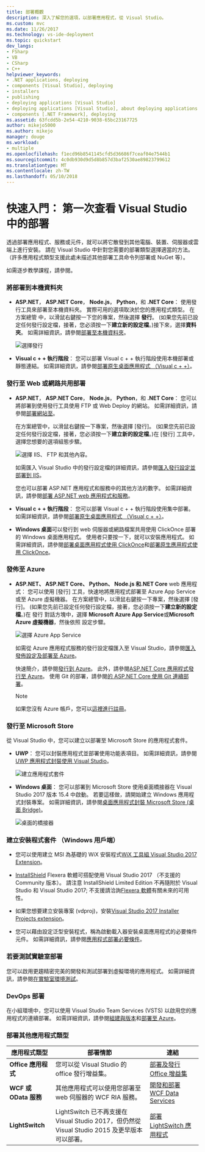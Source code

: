 ```yaml
---
title: 部署概觀
description: 深入了解您的選項，以部署應用程式，從 Visual Studio。
ms.custom: mvc
ms.date: 11/26/2017
ms.technology: vs-ide-deployment
ms.topic: quickstart
dev_langs:
- FSharp
- VB
- CSharp
- C++
helpviewer_keywords:
- .NET applications, deploying
- components [Visual Studio], deploying
- installers
- publishing
- deploying applications [Visual Studio]
- deploying applications [Visual Studio], about deploying applications
- components [.NET Framework], deploying
ms.assetid: 63fcdd5b-2e54-4210-9038-65bc23167725
author: mikejo5000
ms.author: mikejo
manager: douge
ms.workload:
- multiple
ms.openlocfilehash: f1ecd96b8541145cfd5d36686f7ceaf04e7544b1
ms.sourcegitcommit: 4c0db930d9d5d8b857d3baf2530ae89823799612
ms.translationtype: MT
ms.contentlocale: zh-TW
ms.lasthandoff: 05/10/2018
---
```

# <a name="quickstart-first-look-at-deployment-in-visual-studio"></a>快速入門： 第一次查看 Visual Studio 中的部署

透過部署應用程式、服務或元件，就可以將它散發到其他電腦、裝置、伺服器或雲端上進行安裝。 請在 Visual Studio 中針對您需要的部署類型選擇適當的方法。 （許多應用程式類型支援此處未描述其他部署工具命令列部署或 NuGet 等）。

如需逐步教學課程，請參閱。

### <a name="deploy-to-local-folder"></a>將部署到本機資料夾

- **ASP.NET**， **ASP.NET Core**， **Node.js**， **Python**，和 **.NET Core**： 使用發行工具來部署至本機資料夾。 實際可用的選項取決於您的應用程式類型。 在 方案總管 中，以滑鼠右鍵按一下您的專案，然後選擇 **發行**。 (如果您先前已設定任何發行設定檔，接著，您必須按一下**建立新的設定檔**。)接下來，選擇**資料夾**。 如需詳細資訊，請參閱[部署至本機資料夾](quickstart-deploy-to-local-folder.md)。

    ![選擇發行](../deployment/media/quickstart-publish.png)

- **Visual c + + 執行階段**： 您可以部署 Visual c + + 執行階段使用本機部署或靜態連結。 如需詳細資訊，請參閱[部署原生桌面應用程式 （Visual c + +）](/cpp/ide/deploying-native-desktop-applications-visual-cpp)。 

### <a name="publish-to-web-or-deploy-to-network-share"></a>發行至 Web 或網路共用部署

- **ASP.NET**， **ASP.NET Core**， **Node.js**， **Python**，和 **.NET Core**： 您可以將部署到使用發行工具使用 FTP 或 Web Deploy 的網站。 如需詳細資訊，請參閱[部署網站至](quickstart-deploy-to-a-web-site.md)。

    在方案總管中，以滑鼠右鍵按一下專案，然後選擇 [發行]。 (如果您先前已設定任何發行設定檔，接著，您必須按一下**建立新的設定檔**。)在 [發行] 工具中，選擇您想要的選項組態步驟。

    ![選擇 IIS、 FTP 和其他內容。](../deployment/media/quickstart-publish-iis-ftp.png)

    如需匯入 Visual Studio 中的發行設定檔的詳細資訊，請參閱[匯入發行設定並部署到 IIS](../deployment/tutorial-import-publish-settings-iis.md)。

    您也可以部署 ASP.NET 應用程式和服務中的其他方法的數字。 如需詳細資訊，請參閱[部署 ASP.NET web 應用程式和服務](http://www.asp.net/aspnet/overview/deployment)。

- **Visual c + + 執行階段**： 您可以部署 Visual c + + 執行階段使用集中部署。 如需詳細資訊，請參閱[部署原生桌面應用程式 （Visual c + +）](/cpp/ide/deploying-native-desktop-applications-visual-cpp)。 

- **Windows 桌面**可以發行到 web 伺服器或網路檔案共用使用 ClickOnce 部署的 Windows 桌面應用程式。 使用者只要按一下，就可以安裝應用程式。 如需詳細資訊，請參閱[部署桌面應用程式使用 ClickOnce](how-to-publish-a-clickonce-application-using-the-publish-wizard.md)和[部署原生應用程式使用 ClickOnce](/cpp/ide/clickonce-deployment-for-visual-cpp-applications)。

### <a name="publish-to-azure"></a>發佈至 Azure

- **ASP.NET、 ASP.NET Core、 Python、 Node.js 和.NET Core** web 應用程式： 您可以使用 [發行] 工具，快速地將應用程式部署至 Azure App Service 或至 Azure 虛擬機器。 在方案總管中，以滑鼠右鍵按一下專案，然後選擇 [發行]。 (如果您先前已設定任何發行設定檔，接著，您必須按一下**建立新的設定檔**。)在 發行 對話方塊中，選擇  **Microsoft Azure App Service**或**Microsoft Azure 虛擬機器**，然後依照 設定步驟。

    ![選擇 Azure App Service](../deployment/media/quickstart-publish-azure.png "選擇 Azure App Service")

    如需從 Azure 應用程式服務的發行設定檔匯入至 Visual Studio，請參閱[匯入發佈設定及部署至 Azure](../deployment/tutorial-import-publish-settings-azure.md)。

    快速簡介，請參閱[發行到 Azure](quickstart-deploy-to-azure.md)。 此外，請參閱[ASP.NET Core 應用程式發行至 Azure](/aspnet/core/tutorials/publish-to-azure-webapp-using-vs)。 使用 Git 的部署，請參閱[的 ASP.NET Core 使用 Git 連續部署](/aspnet/core/publishing/azure-continuous-deployment)。

    > [!NOTE]
    > 如果您沒有 Azure 帳戶，您可以[這裡進行註冊](https://azure.microsoft.com/free/?ref=microsoft.com&utm_source=microsoft.com&utm_medium=doc&utm_campaign=visualstudio)。

### <a name="publish-to-microsoft-store"></a>發行至 Microsoft Store

從 Visual Studio 中，您可以建立以部署至 Microsoft Store 的應用程式套件。

- **UWP**： 您可以封裝應用程式並部署使用功能表項目。 如需詳細資訊，請參閱[UWP 應用程式封裝使用 Visual Studio](/windows/uwp/packaging/packaging-uwp-apps)。

    ![建立應用程式套件](../deployment/media/feature-tour-create-app-package.jpg)

- **Windows 桌面**： 您可以部署到 Microsoft Store 使用桌面橋接器在 Visual Studio 2017 版本 15.4 中啟動。 若要這樣做，請開始建立 Windows 應用程式封裝專案。 如需詳細資訊，請參閱[桌面應用程式封裝 Microsoft Store (桌面 Bridge)](/windows/uwp/porting/desktop-to-uwp-packaging-dot-net)。

    ![桌面的橋接器](../deployment/media/feature-tour-desktop-bridge.png)

### <a name="create-an-installer-package-windows-client"></a>建立安裝程式套件 （Windows 用戶端）

- 您可以使用建立 MSI 為基礎的 WiX 安裝程式[WiX 工具組 Visual Studio 2017 Extension](https://marketplace.visualstudio.com/items?itemName=RobMensching.WixToolsetVisualStudio2017Extension)。

- [InstallShield](https://www.flexerasoftware.com/producer/products/software-installation/installshield-software-installer/tab/requirements) Flexera 軟體可搭配使用 Visual Studio 2017 （不支援的 Community 版本）。 請注意 InstallShield Limited Edition 不再隨附於 Visual Studio 和 Visual Studio 2017; 不支援請洽詢[Flexera 軟體](http://learn.flexerasoftware.com/content/IS-EVAL-InstallShield-Limited-Edition-Visual-Studio)有關未來的可用性。

- 如果您想要建立安裝專案 (vdproj)，安裝[Visual Studio 2017 Installer Projects extension](https://marketplace.visualstudio.com/items?itemName=VisualStudioProductTeam.MicrosoftVisualStudio2017InstallerProjects#overview)。

- 您可以藉由設定泛型安裝程式，稱為啟動載入器安裝桌面應用程式的必要條件元件。 如需詳細資訊，請參閱[應用程式部署必要條件](../deployment/application-deployment-prerequisites.md)。

### <a name="deploy-to-test-lab"></a>若要測試實驗室部署

您可以啟用更趨精密完美的開發和測試部署到虛擬環境的應用程式。 如需詳細資訊，請參閱[在實驗室環境測試](../test/lab-management/using-a-lab-environment-for-your-application-lifecycle.md)。

### <a name="devops-deployment"></a>DevOps 部署

在小組環境中，您可以使用 Visual Studio Team Services (VSTS) 以啟用您的應用程式的連續部署。 如需詳細資訊，請參閱[組建與版本](/vsts/build-release/index)和[部署至 Azure](/vsts/deploy-azure/index)。

### <a name="deployment-for-other-app-types"></a>部署其他應用程式類型

| 應用程式類型 | 部署情節 | 連結 |
| --- | --- | --- |
| **Office 應用程式** | 您可以從 Visual Studio 的 office 發行增益集。 | [部署及發行 Office 增益集](https://dev.office.com/docs/add-ins/publish/publish) |
| **WCF 或 OData 服務**  | 其他應用程式可以使用您部署至 web 伺服器的 WCF RIA 服務。 | [開發和部署 WCF Data Services](/dotnet/framework/data/wcf/developing-and-deploying-wcf-data-services) |
| **LightSwitch** | LightSwitch 已不再支援在 Visual Studio 2017，但仍然從 Visual Studio 2015 及更早版本可以部署。 | [部署 LightSwitch 應用程式](http://msdn.microsoft.com/Library/4818d933-295c-4ecc-9148-7ad9ca28dcdb) | 

